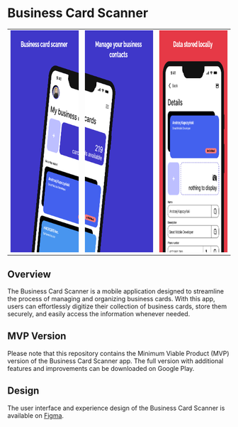 # Business Card Scanner

<table>
  <tr>
    <td><img src="images/1.png" height="500px"></td>
    <td><img src="images/2.png" height="500px"></td>
    <td><img src="images/3.png" height="500px"></td>
  </tr>
</table>

## Overview
The Business Card Scanner is a mobile application designed to streamline the process of managing and organizing business cards. With this app, users can effortlessly digitize their collection of business cards, store them securely, and easily access the information whenever needed. 

## MVP Version
Please note that this repository contains the Minimum Viable Product (MVP) version of the Business Card Scanner app. The full version with additional features and improvements can be downloaded on Google Play.

## Design
The user interface and experience design of the Business Card Scanner is available on [Figma](https://www.figma.com/file/HvznxP0UFFemlnwuCDedia/Business-cars-scanner?type=design&mode=design&t=pj0RZbzJqRokMlk3-1).
